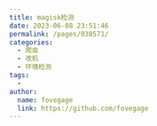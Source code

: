 ```yaml
---
title: magisk检测
date: 2023-06-08 23:51:46
permalink: /pages/038571/
categories:
  - 爬虫
  - 改机
  - 环境检测
tags:
  - 
author: 
  name: fovegage
  link: https://github.com/fovegage
---
```

